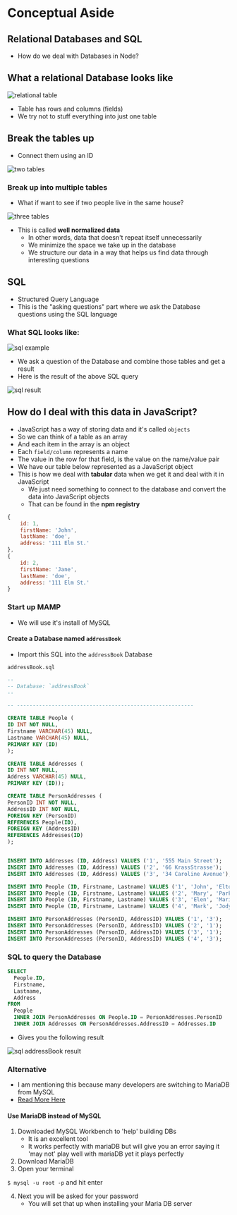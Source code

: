 # Conceptual Aside
## Relational Databases and SQL
* How do we deal with Databases in Node?

## What a relational Database looks like
![relational table](https://i.imgur.com/zukdoVo.png)

* Table has rows and columns (fields)
* We try not to stuff everything into just one table

## Break the tables up
* Connect them using an ID

![two tables](https://i.imgur.com/YaTNinX.png)

### Break up into multiple tables
* What if want to see if two people live in the same house?

![three tables](https://i.imgur.com/cKiM3QD.png)

* This is called **well normalized data**
    - In other words, data that doesn't repeat itself unnecessarily
    - We minimize the space we take up in the database
    - We structure our data in a way that helps us find data through interesting questions

## SQL
* Structured Query Language
* This is the "asking questions" part where we ask the Database questions using the SQL language

### What SQL looks like:
![sql example](https://i.imgur.com/P7yi1c1.png)

* We ask a question of the Database and combine those tables and get a result
* Here is the result of the above SQL query

![sql result](https://i.imgur.com/vUHZduR.png)

## How do I deal with this data in JavaScript?
* JavaScript has a way of storing data and it's called `objects`
* So we can think of a table as an array
* And each item in the array is an object
* Each `field/column` represents a name
* The value in the row for that field, is the value on the name/value pair
* We have our table below represented as a JavaScript object
* This is how we deal with **tabular** data when we get it and deal with it in JavaScript
    - We just need something to connect to the database and convert the data into JavaScript objects
    - That can be found in the **npm registry**

```js
{
    id: 1,
    firstName: 'John',
    lastName: 'doe',
    address: '111 Elm St.'
},
{
    id: 2,
    firstName: 'Jane',
    lastName: 'doe',
    address: '111 Elm St.'
}
```

### Start up MAMP
* We will use it's install of MySQL

#### Create a Database named `addressBook`
* Import this SQL into the `addressBook` Database

`addressBook.sql`

```sql
--
-- Database: `addressBook`
--

-- --------------------------------------------------------

CREATE TABLE People (
ID INT NOT NULL,
Firstname VARCHAR(45) NULL,
Lastname VARCHAR(45) NULL,
PRIMARY KEY (ID)
);

CREATE TABLE Addresses (
ID INT NOT NULL,
Address VARCHAR(45) NULL,
PRIMARY KEY (ID));

CREATE TABLE PersonAddresses (
PersonID INT NOT NULL,
AddressID INT NOT NULL,
FOREIGN KEY (PersonID)
REFERENCES People(ID),
FOREIGN KEY (AddressID)
REFERENCES Addresses(ID) 
);


INSERT INTO Addresses (ID, Address) VALUES ('1', '555 Main Street');
INSERT INTO Addresses (ID, Address) VALUES ('2', '66 KrassStrasse');
INSERT INTO Addresses (ID, Address) VALUES ('3', '34 Caroline Avenue');

INSERT INTO People (ID, Firstname, Lastname) VALUES ('1', 'John', 'Elton');
INSERT INTO People (ID, Firstname, Lastname) VALUES ('2', 'Mary', 'Parker');
INSERT INTO People (ID, Firstname, Lastname) VALUES ('3', 'Elen', 'Maria');
INSERT INTO People (ID, Firstname, Lastname) VALUES ('4', 'Mark', 'Jody');

INSERT INTO PersonAddresses (PersonID, AddressID) VALUES ('1', '3');
INSERT INTO PersonAddresses (PersonID, AddressID) VALUES ('2', '1');
INSERT INTO PersonAddresses (PersonID, AddressID) VALUES ('3', '1');
INSERT INTO PersonAddresses (PersonID, AddressID) VALUES ('4', '3');
```

### SQL to query the Database
```sql
SELECT 
  People.ID, 
  Firstname, 
  Lastname, 
  Address 
FROM 
  People 
  INNER JOIN PersonAddresses ON People.ID = PersonAddresses.PersonID 
  INNER JOIN Addresses ON PersonAddresses.AddressID = Addresses.ID
```

* Gives you the following result

![sql addressBook result](https://i.imgur.com/NDR1Oz0.png)

### Alternative
* I am mentioning this because many developers are switching to MariaDB from MySQL
* [Read More Here](https://seravo.fi/2015/10-reasons-to-migrate-to-mariadb-if-still-using-mysql)

#### Use MariaDB instead of MySQL
1. Downloaded MySQL Workbench to 'help' building DBs
    * It is an excellent tool
    * It works perfectly with mariaDB but will give you an error saying it 'may not' play well with mariaDB yet it plays perfectly
2. Download MariaDB
3. Open your terminal

`$ mysql -u root -p` and hit enter

4. Next you will be asked for your password
    * You will set that up when installing your Maria DB server
